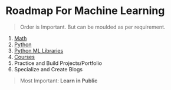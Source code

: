 # Roadmap For Machine Learning

> Order is Important. But can be moulded as per requirement.

1. [Math](math/math.md)
2. [Python](python/python.md)
3. [Python ML Libraries](python/lib.md)
4. [Courses](courses/courses.md)
5. Practice and Build Projects/Portfolio
6. Specialize and Create Blogs

> Most Important: **Learn in Public**